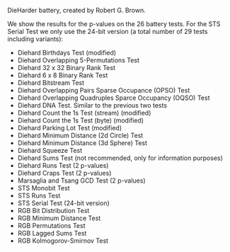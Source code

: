 DieHarder battery, created by Robert G. Brown.

We show the results for the p-values on the 26 battery tests. For the STS Serial Test we only use the 24-bit version (a total number of 29 tests including variants):

- Diehard Birthdays Test (modified)
- Diehard Overlapping 5-Permutations Test
- Diehard $32$ x $32$ Binary Rank Test
- Diehard $6$ x $8$ Binary Rank Test
- Diehard Bitstream Test
- Diehard Overlapping Pairs Sparse Occupance (OPSO) Test
- Diehard Overlapping Quadruples Sparce Occupancy (OQSO) Test
- Diehard DNA Test. Similar to the previous two tests
- Diehard Count the 1s Test (stream) (modified)
- Diehard Count the 1s Test (byte) (modified)
- Diehard Parking Lot Test (modified)
- Diehard Minimum Distance (2d Circle) Test
- Diehard Minimum Distance (3d Sphere) Test
- Diehard Squeeze Test
- Diehard Sums Test (not recommended, only for information purposes)
- Diehard Runs Test (2 p-values)
- Diehard Craps Test (2 p-values)
- Marsaglia and Tsang GCD Test (2 p-values)
- STS Monobit Test
- STS Runs Test
- STS Serial Test (24-bit version)
- RGB Bit Distribution Test
- RGB Minimum Distance Test
- RGB Permutations Test
- RGB Lagged Sums Test
- RGB Kolmogorov-Smirnov Test